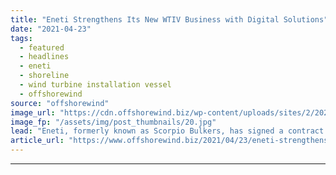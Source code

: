 ```yaml
---
title: "Eneti Strengthens Its New WTIV Business with Digital Solutions"
date: "2021-04-23"
tags: 
  - featured
  - headlines
  - eneti
  - shoreline
  - wind turbine installation vessel
  - offshorewind
source: "offshorewind"
image_url: "https://cdn.offshorewind.biz/wp-content/uploads/sites/2/2021/04/23124503/Eneti-WTIV.jpg"
image_fp: "/assets/img/post_thumbnails/20.jpg"
lead: "Eneti, formerly known as Scorpio Bulkers, has signed a contract with Shoreline to use"
article_url: "https://www.offshorewind.biz/2021/04/23/eneti-strengthens-its-new-wtiv-business-with-digital-solutions/"
---
```


---
